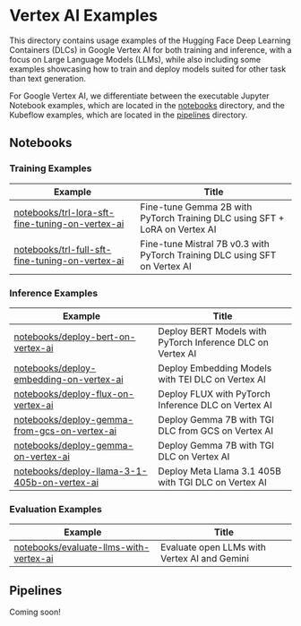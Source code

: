 # Vertex AI Examples

This directory contains usage examples of the Hugging Face Deep Learning Containers (DLCs) in Google Vertex AI for both training and inference, with a focus on Large Language Models (LLMs), while also including some examples showcasing how to train and deploy models suited for other task than text generation.

For Google Vertex AI, we differentiate between the executable Jupyter Notebook examples, which are located in the [notebooks](./notebooks) directory, and the Kubeflow examples, which are located in the [pipelines](./pipelines) directory.

## Notebooks

### Training Examples

| Example                                                                                              | Title                                                                      |
| ---------------------------------------------------------------------------------------------------- | -------------------------------------------------------------------------- |
| [notebooks/trl-lora-sft-fine-tuning-on-vertex-ai](./notebooks/trl-lora-sft-fine-tuning-on-vertex-ai) | Fine-tune Gemma 2B with PyTorch Training DLC using SFT + LoRA on Vertex AI |
| [notebooks/trl-full-sft-fine-tuning-on-vertex-ai](./notebooks/trl-full-sft-fine-tuning-on-vertex-ai) | Fine-tune Mistral 7B v0.3 with PyTorch Training DLC using SFT on Vertex AI |

### Inference Examples

| Example                                                                                        | Title                                                      |
| ---------------------------------------------------------------------------------------------- | ---------------------------------------------------------- |
| [notebooks/deploy-bert-on-vertex-ai](./notebooks/deploy-bert-on-vertex-ai)                     | Deploy BERT Models with PyTorch Inference DLC on Vertex AI |
| [notebooks/deploy-embedding-on-vertex-ai](./notebooks/deploy-embedding-on-vertex-ai)           | Deploy Embedding Models with TEI DLC on Vertex AI          |
| [notebooks/deploy-flux-on-vertex-ai](./notebooks/deploy-flux-on-vertex-ai)                     | Deploy FLUX with PyTorch Inference DLC on Vertex AI        |
| [notebooks/deploy-gemma-from-gcs-on-vertex-ai](./notebooks/deploy-gemma-from-gcs-on-vertex-ai) | Deploy Gemma 7B with TGI DLC from GCS on Vertex AI         |
| [notebooks/deploy-gemma-on-vertex-ai](./notebooks/deploy-gemma-on-vertex-ai)                   | Deploy Gemma 7B with TGI DLC on Vertex AI                  |
| [notebooks/deploy-llama-3-1-405b-on-vertex-ai](./notebooks/deploy-llama-3-1-405b-on-vertex-ai) | Deploy Meta Llama 3.1 405B with TGI DLC on Vertex AI       |

### Evaluation Examples

| Example                                                                            | Title                                        |
| ---------------------------------------------------------------------------------- | -------------------------------------------- |
| [notebooks/evaluate-llms-with-vertex-ai](./notebooks/evaluate-llms-with-vertex-ai) | Evaluate open LLMs with Vertex AI and Gemini |

## Pipelines

Coming soon!